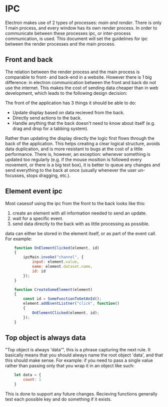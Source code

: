 # IPC
Electron makes use of 2 types of processes: *main and render*. There is only 1 main process, and every window has its own render process. In order to communicate between these processes ipc, or inter-process communication, is used. This document will set the guidelines for ipc between the render processes and the main process.

## Front and back
The relation between the render process and the main process is comparable to front- and back-end in a website. However there is 1 big difference: in electron communication between the front and back do not use the internet. This makes the cost of sending data cheaper than in web development, which leads to the following design decision:

The front of the application has 3 things it should be able to do:

- Update display based on data recieved from the back.
- Directly send actions to the back.
- Handle anything that the back doesn't need to know about itself (e.g. drag and drop for a tabbing system).

Rather than updating the display directly the logic first flows through the back of the application. This helps creating a clear logical structure, avoids data duplication, and is more resistant to bugs at the cost of a little performance. There is, however, an exception: whenever something is updated too regularly (e.g. if the mouse mosition is followed every movement, or there is a big text box), it is better to queue any changes and send everything to the back at once (usually whenever the user un-focusses, stops dragging, etc.).

## Element event ipc
Most casesof using the ipc from the front to the back looks like this:

1. create an element with all information needed to send an update.
2. wait for a specific event.
3. send data directly to the back with as little processing as possible.

data can either be stored in the element itself, or as part of the event call. For example:
```js
    function OnElementClicked(element, id)
    {
        ipcMain.invoke("channel", {
            input: element.value,
            name: element.dataset.name,
            id: id
        });
    }

    function CreateSomeElement(element)
    {
        const id = SomeFunctionToGetAnId();
        element.addEventListner("click", function()
        {
            OnElementClicked(element, id);
        });
    }
```

## Top object is always data
"Top object is always 'data'", this is a phrase capturing the next rule. It basically means that you should always name the root object 'data', and that this should make sense. For example: if you need to pass a single value rather than passing only that you wrap it in an object like such:
```js
    let data = {
        count: 1
    }
```
This is done to support any future changes. Recieving functions generally test each possible key and do something if it exists.